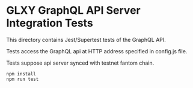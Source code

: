 # GLXY GraphQL API Server Integration Tests

This directory contains Jest/Supertest tests of the GraphQL API.

Tests access the GraphQL api at HTTP address specified in config.js file.

Tests suppose api server synced with testnet fantom chain.

```
npm install
npm run test
```

